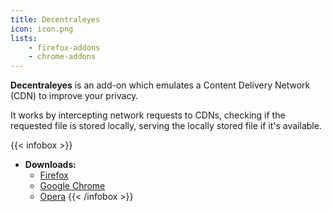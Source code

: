 ```yaml
---
title: Decentraleyes
icon: icon.png
lists:
    - firefox-addons
    - chrome-addons
---
```


**Decentraleyes** is an add-on which emulates a Content Delivery Network (CDN) to improve your privacy.

It works by intercepting network requests to CDNs, checking if the requested file is stored locally, serving the locally stored file if it's available.

{{< infobox >}}
- **Downloads:**
    - [Firefox](https://addons.mozilla.org/firefox/addon/decentraleyes/)
    - [Google Chrome](https://chrome.google.com/webstore/detail/decentraleyes/ldpochfccmkkmhdbclfhpagapcfdljkj)
    - [Opera](https://addons.opera.com/extensions/details/decentraleyes/)
{{< /infobox >}}